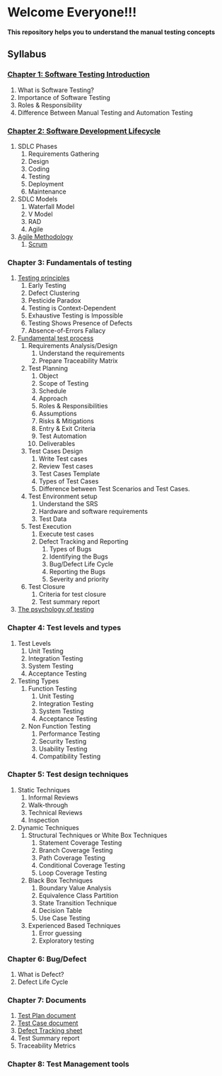 # Welcome Everyone!!!


**This repository helps you to understand the manual testing concepts**

## Syllabus
### [Chapter 1: Software Testing Introduction](chapter1/software_testing_intro.md)
1. What is Software Testing?
2. Importance of Software Testing
3. Roles & Responsibility 
4. Difference Between Manual Testing and Automation Testing

### [Chapter 2: Software Development Lifecycle](chapter2/SDLC_phases_model.md)
1. SDLC Phases 
   1. Requirements Gathering
   2. Design
   3. Coding
   4. Testing
   5. Deployment
   6. Maintenance
2. SDLC Models 
   1. Waterfall Model
   2. V Model 
   3. RAD
   4. Agile
3. [Agile Methodology](chapter2/agile.md)
   1. [Scrum](chapter2/scrum.md)
   
### Chapter 3: Fundamentals of testing
1. [Testing principles](chapter3/testing_principles.md) 
   1. Early Testing
   2. Defect Clustering
   3. Pesticide Paradox
   4. Testing is Context-Dependent
   5. Exhaustive Testing is Impossible
   6. Testing Shows Presence of Defects
   7. Absence-of-Errors Fallacy
2. [Fundamental test process](chapter3/test_process.md)
   1. Requirements Analysis/Design 
      1. Understand the requirements 
      2. Prepare Traceability Matrix
   2. Test Planning 
      1. Object 
      2. Scope of Testing
      3. Schedule
      4. Approach 
      5. Roles & Responsibilities 
      6. Assumptions
      7. Risks & Mitigations
      8. Entry & Exit Criteria
      9. Test Automation
      10. Deliverables
   3. Test Cases Design
      1. Write Test cases 
      2. Review Test cases 
      3. Test Cases Template 
      4. Types of Test Cases 
      5. Difference between Test Scenarios and Test Cases.
   4. Test Environment setup 
      1. Understand the SRS 
      2. Hardware and software requirements 
      3. Test Data
   5. Test Execution 
      1. Execute test cases 
      2. Defect Tracking and Reporting 
         1. Types of Bugs 
         2. Identifying the Bugs
         3. Bug/Defect Life Cycle
         4. Reporting the Bugs
         5. Severity and priority
   6. Test Closure
      1. Criteria for test closure
      2. Test summary report
3. [The psychology of testing](chapter3/psychology_of_testing.md)

### Chapter 4: Test levels and types
1. Test Levels 
   1. Unit Testing
   2. Integration Testing
   3. System Testing
   4. Acceptance Testing
2. Testing Types
   1. Function Testing 
      1. Unit Testing 
      2. Integration Testing
      3. System Testing
      4. Acceptance Testing
   2. Non Function Testing
      1. Performance Testing 
      2. Security Testing 
      3. Usability Testing
      4. Compatibility Testing 
### Chapter 5: Test design techniques
1. Static Techniques
   1. Informal Reviews 
   2. Walk-through
   3. Technical Reviews 
   4. Inspection 
2. Dynamic Techniques 
   1. Structural Techniques or White Box Techniques
      1. Statement Coverage Testing 
      2. Branch Coverage Testing 
      3. Path Coverage Testing 
      4. Conditional Coverage Testing 
      5. Loop Coverage Testing
   2. Black Box Techniques
      1. Boundary Value Analysis
      2. Equivalence Class Partition
      3. State Transition Technique
      5. Decision Table
      6. Use Case Testing
   3. Experienced Based Techniques
      1. Error guessing
      2. Exploratory testing
      
### Chapter 6: Bug/Defect
1. What is Defect?
2. Defect Life Cycle

### Chapter 7: Documents
1. [Test Plan document](documents/SampleTestPlan.docx) 
2. [Test Case document](documents/SampleTestCaseDocument.xlsx)
3. [Defect Tracking sheet](documents/DefectTrackingSheet.xlsx)
4. Test Summary report 
5. Traceability Metrics 

### Chapter 8: Test Management tools 

